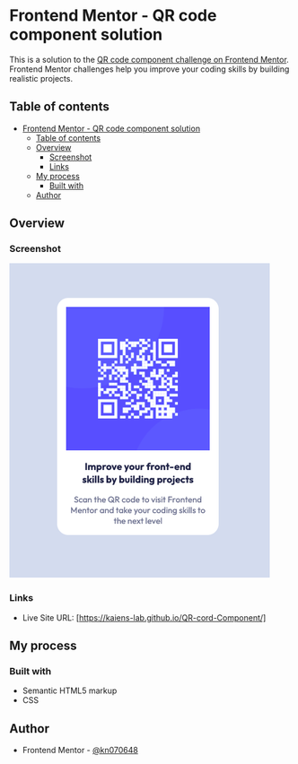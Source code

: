 # Frontend Mentor - QR code component solution

This is a solution to the [QR code component challenge on Frontend Mentor](https://www.frontendmentor.io/challenges/qr-code-component-iux_sIO_H). Frontend Mentor challenges help you improve your coding skills by building realistic projects.

## Table of contents

- [Frontend Mentor - QR code component solution](#frontend-mentor---qr-code-component-solution)
  - [Table of contents](#table-of-contents)
  - [Overview](#overview)
    - [Screenshot](#screenshot)
    - [Links](#links)
  - [My process](#my-process)
    - [Built with](#built-with)
  - [Author](#author)

## Overview

### Screenshot

![](./images/Screenshot.png)

### Links

- Live Site URL: [https://kaiens-lab.github.io/QR-cord-Component/]

## My process

### Built with

- Semantic HTML5 markup
- CSS

## Author

- Frontend Mentor - [@kn070648](https://www.frontendmentor.io/profile/@kn070648)
